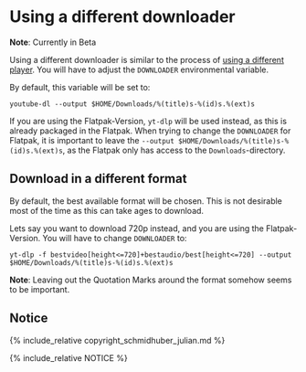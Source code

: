 # Using a different downloader

__Note__: Currently in Beta

Using a different downloader is similar to the process of [using a different player](https://tubefeeder.github.io/wiki/different-player.html). You will have to adjust the `DOWNLOADER` environmental variable.

By default, this variable will be set to:

```
youtube-dl --output $HOME/Downloads/%(title)s-%(id)s.%(ext)s
```

If you are using the Flatpak-Version, `yt-dlp` will be used instead, as this is already packaged in the Flatpak.
When trying to change the `DOWNLOADER` for Flatpak, it is important to leave the `--output $HOME/Downloads/%(title)s-%(id)s.%(ext)s`, as the Flatpak only has access to the `Downloads`-directory.

## Download in a different format

By default, the best available format will be chosen. This is not desirable most of the time as this can take ages to download.

Lets say you want to download 720p instead, and you are using the Flatpak-Version.
You will have to change `DOWNLOADER` to:

```
yt-dlp -f bestvideo[height<=720]+bestaudio/best[height<=720] --output $HOME/Downloads/%(title)s-%(id)s.%(ext)s
```

__Note__: Leaving out the Quotation Marks around the format somehow seems to be important.



## Notice

{% include_relative copyright_schmidhuber_julian.md %}

{% include_relative NOTICE %}
